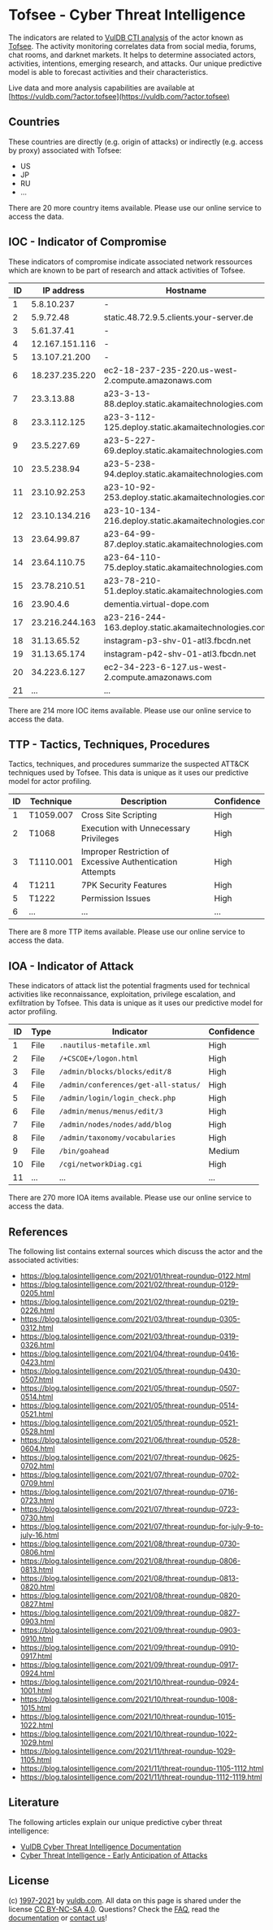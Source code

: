 # Tofsee - Cyber Threat Intelligence

The indicators are related to [VulDB CTI analysis](https://vuldb.com/?kb.cti) of the actor known as [Tofsee](https://vuldb.com/?actor.tofsee). The activity monitoring correlates data from social media, forums, chat rooms, and darknet markets. It helps to determine associated actors, activities, intentions, emerging research, and attacks. Our unique predictive model is able to forecast activities and their characteristics.

Live data and more analysis capabilities are available at [https://vuldb.com/?actor.tofsee](https://vuldb.com/?actor.tofsee)

## Countries

These countries are directly (e.g. origin of attacks) or indirectly (e.g. access by proxy) associated with Tofsee:

* US
* JP
* RU
* ...

There are 20 more country items available. Please use our online service to access the data.

## IOC - Indicator of Compromise

These indicators of compromise indicate associated network ressources which are known to be part of research and attack activities of Tofsee.

ID | IP address | Hostname | Confidence
-- | ---------- | -------- | ----------
1 | 5.8.10.237 | - | High
2 | 5.9.72.48 | static.48.72.9.5.clients.your-server.de | High
3 | 5.61.37.41 | - | High
4 | 12.167.151.116 | - | High
5 | 13.107.21.200 | - | High
6 | 18.237.235.220 | ec2-18-237-235-220.us-west-2.compute.amazonaws.com | Medium
7 | 23.3.13.88 | a23-3-13-88.deploy.static.akamaitechnologies.com | High
8 | 23.3.112.125 | a23-3-112-125.deploy.static.akamaitechnologies.com | High
9 | 23.5.227.69 | a23-5-227-69.deploy.static.akamaitechnologies.com | High
10 | 23.5.238.94 | a23-5-238-94.deploy.static.akamaitechnologies.com | High
11 | 23.10.92.253 | a23-10-92-253.deploy.static.akamaitechnologies.com | High
12 | 23.10.134.216 | a23-10-134-216.deploy.static.akamaitechnologies.com | High
13 | 23.64.99.87 | a23-64-99-87.deploy.static.akamaitechnologies.com | High
14 | 23.64.110.75 | a23-64-110-75.deploy.static.akamaitechnologies.com | High
15 | 23.78.210.51 | a23-78-210-51.deploy.static.akamaitechnologies.com | High
16 | 23.90.4.6 | dementia.virtual-dope.com | High
17 | 23.216.244.163 | a23-216-244-163.deploy.static.akamaitechnologies.com | High
18 | 31.13.65.52 | instagram-p3-shv-01-atl3.fbcdn.net | High
19 | 31.13.65.174 | instagram-p42-shv-01-atl3.fbcdn.net | High
20 | 34.223.6.127 | ec2-34-223-6-127.us-west-2.compute.amazonaws.com | Medium
21 | ... | ... | ...

There are 214 more IOC items available. Please use our online service to access the data.

## TTP - Tactics, Techniques, Procedures

Tactics, techniques, and procedures summarize the suspected ATT&CK techniques used by Tofsee. This data is unique as it uses our predictive model for actor profiling.

ID | Technique | Description | Confidence
-- | --------- | ----------- | ----------
1 | T1059.007 | Cross Site Scripting | High
2 | T1068 | Execution with Unnecessary Privileges | High
3 | T1110.001 | Improper Restriction of Excessive Authentication Attempts | High
4 | T1211 | 7PK Security Features | High
5 | T1222 | Permission Issues | High
6 | ... | ... | ...

There are 8 more TTP items available. Please use our online service to access the data.

## IOA - Indicator of Attack

These indicators of attack list the potential fragments used for technical activities like reconnaissance, exploitation, privilege escalation, and exfiltration by Tofsee. This data is unique as it uses our predictive model for actor profiling.

ID | Type | Indicator | Confidence
-- | ---- | --------- | ----------
1 | File | `.nautilus-metafile.xml` | High
2 | File | `/+CSCOE+/logon.html` | High
3 | File | `/admin/blocks/blocks/edit/8` | High
4 | File | `/admin/conferences/get-all-status/` | High
5 | File | `/admin/login/login_check.php` | High
6 | File | `/admin/menus/menus/edit/3` | High
7 | File | `/admin/nodes/nodes/add/blog` | High
8 | File | `/admin/taxonomy/vocabularies` | High
9 | File | `/bin/goahead` | Medium
10 | File | `/cgi/networkDiag.cgi` | High
11 | ... | ... | ...

There are 270 more IOA items available. Please use our online service to access the data.

## References

The following list contains external sources which discuss the actor and the associated activities:

* https://blog.talosintelligence.com/2021/01/threat-roundup-0122.html
* https://blog.talosintelligence.com/2021/02/threat-roundup-0129-0205.html
* https://blog.talosintelligence.com/2021/02/threat-roundup-0219-0226.html
* https://blog.talosintelligence.com/2021/03/threat-roundup-0305-0312.html
* https://blog.talosintelligence.com/2021/03/threat-roundup-0319-0326.html
* https://blog.talosintelligence.com/2021/04/threat-roundup-0416-0423.html
* https://blog.talosintelligence.com/2021/05/threat-roundup-0430-0507.html
* https://blog.talosintelligence.com/2021/05/threat-roundup-0507-0514.html
* https://blog.talosintelligence.com/2021/05/threat-roundup-0514-0521.html
* https://blog.talosintelligence.com/2021/05/threat-roundup-0521-0528.html
* https://blog.talosintelligence.com/2021/06/threat-roundup-0528-0604.html
* https://blog.talosintelligence.com/2021/07/threat-roundup-0625-0702.html
* https://blog.talosintelligence.com/2021/07/threat-roundup-0702-0709.html
* https://blog.talosintelligence.com/2021/07/threat-roundup-0716-0723.html
* https://blog.talosintelligence.com/2021/07/threat-roundup-0723-0730.html
* https://blog.talosintelligence.com/2021/07/threat-roundup-for-july-9-to-july-16.html
* https://blog.talosintelligence.com/2021/08/threat-roundup-0730-0806.html
* https://blog.talosintelligence.com/2021/08/threat-roundup-0806-0813.html
* https://blog.talosintelligence.com/2021/08/threat-roundup-0813-0820.html
* https://blog.talosintelligence.com/2021/08/threat-roundup-0820-0827.html
* https://blog.talosintelligence.com/2021/09/threat-roundup-0827-0903.html
* https://blog.talosintelligence.com/2021/09/threat-roundup-0903-0910.html
* https://blog.talosintelligence.com/2021/09/threat-roundup-0910-0917.html
* https://blog.talosintelligence.com/2021/09/threat-roundup-0917-0924.html
* https://blog.talosintelligence.com/2021/10/threat-roundup-0924-1001.html
* https://blog.talosintelligence.com/2021/10/threat-roundup-1008-1015.html
* https://blog.talosintelligence.com/2021/10/threat-roundup-1015-1022.html
* https://blog.talosintelligence.com/2021/10/threat-roundup-1022-1029.html
* https://blog.talosintelligence.com/2021/11/threat-roundup-1029-1105.html
* https://blog.talosintelligence.com/2021/11/threat-roundup-1105-1112.html
* https://blog.talosintelligence.com/2021/11/threat-roundup-1112-1119.html

## Literature

The following articles explain our unique predictive cyber threat intelligence:

* [VulDB Cyber Threat Intelligence Documentation](https://vuldb.com/?kb.cti)
* [Cyber Threat Intelligence - Early Anticipation of Attacks](https://www.scip.ch/en/?labs.20201022)

## License

(c) [1997-2021](https://vuldb.com/?kb.changelog) by [vuldb.com](https://vuldb.com/?kb.about). All data on this page is shared under the license [CC BY-NC-SA 4.0](https://creativecommons.org/licenses/by-nc-sa/4.0/). Questions? Check the [FAQ](https://vuldb.com/?kb.faq), read the [documentation](https://vuldb.com/?kb) or [contact us](https://vuldb.com/?contact)!
